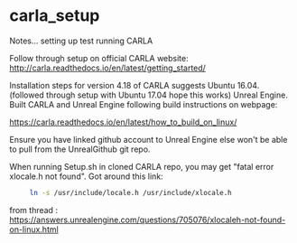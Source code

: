 # carla_setup
Notes... setting up test running CARLA

Follow through setup on official CARLA website:
http://carla.readthedocs.io/en/latest/getting_started/

Installation steps for version 4.18 of CARLA suggests Ubuntu 16.04. (followed through setup with Ubuntu 17.04 hope this works) Unreal Engine. Built CARLA and Unreal Engine following build instructions on webpage:

https://carla.readthedocs.io/en/latest/how_to_build_on_linux/


Ensure you have linked github account to Unreal Engine else won't be able to pull from the UnrealGithub git repo.

When running Setup.sh in cloned CARLA repo, you may get "fatal error xlocale.h not found".
Got around this link:

```bash
     ln -s /usr/include/locale.h /usr/include/xlocale.h
```
from thread : https://answers.unrealengine.com/questions/705076/xlocaleh-not-found-on-linux.html



